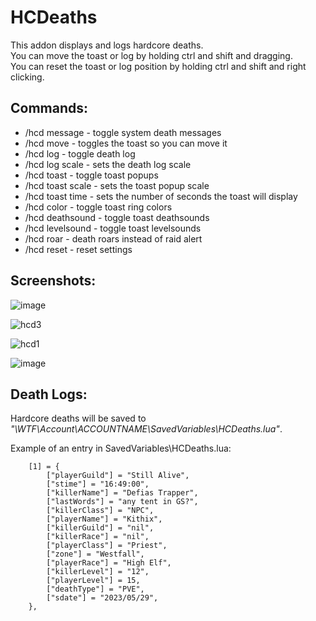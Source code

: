 # HCDeaths

This addon displays and logs hardcore deaths.   
You can move the toast or log by holding ctrl and shift and dragging.    
You can reset the toast or log position by holding ctrl and shift and right clicking.    

## Commands:
- /hcd message - toggle system death messages
- /hcd move - toggles the toast so you can move it
- /hcd log - toggle death log		
- /hcd log scale - sets the death log scale
- /hcd toast - toggle toast popups
- /hcd toast scale - sets the toast popup scale
- /hcd toast time - sets the number of seconds the toast will display
- /hcd color - toggle toast ring colors
- /hcd deathsound - toggle toast deathsounds
- /hcd levelsound - toggle toast levelsounds
- /hcd roar - death roars instead of raid alert
- /hcd reset - reset settings

## Screenshots:

![image](https://github.com/GryllsAddons/HCDeaths/assets/107083057/ca495c25-c977-40c7-9657-a3634a900dcb)

![hcd3](https://github.com/GryllsAddons/HCDeaths/assets/107083057/cc52cf51-d0e6-4d52-a510-a884f1103827)

![hcd1](https://github.com/GryllsAddons/HCDeaths/assets/107083057/58b967c1-df33-4620-a2b4-2ae163768802)

![image](https://github.com/GryllsAddons/HCDeaths/assets/107083057/323bf4a1-5880-453a-b3e3-55c2fd7bf97e)

## Death Logs:

Hardcore deaths will be saved to *"\WTF\Account\ACCOUNTNAME\SavedVariables\HCDeaths.lua"*.

Example of an entry in SavedVariables\HCDeaths.lua:

```
	[1] = {
		["playerGuild"] = "Still Alive",
		["stime"] = "16:49:00",
		["killerName"] = "Defias Trapper",
		["lastWords"] = "any tent in GS?",
		["killerClass"] = "NPC",
		["playerName"] = "Kithix",
		["killerGuild"] = "nil",
		["killerRace"] = "nil",
		["playerClass"] = "Priest",
		["zone"] = "Westfall",
		["playerRace"] = "High Elf",
		["killerLevel"] = "12",
		["playerLevel"] = 15,
		["deathType"] = "PVE",
		["sdate"] = "2023/05/29",
	},
```
